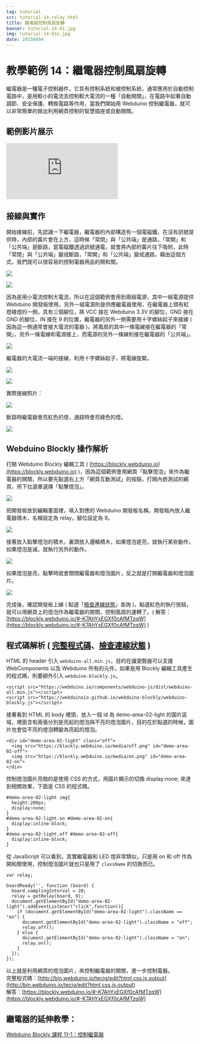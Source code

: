 ```yaml
---
tag: tutorial
src: tutorial-14-relay.html
title: 繼電器控制風扇旋轉
banner: tutorial-14-01.jpg
img: tutorial-14-01s.jpg
date: 20150604
---
```


<!-- @@master  = ../../_layout.html-->

<!-- @@block  =  meta-->

<title>教學範例 14：繼電器控制風扇旋轉 :::: Webduino = Web × Arduino</title>

<meta name="description" content="繼電器是一種電子控制器件，它具有控制系統和被控制系統，通常應用於自動控制電路中，是用較小的電流去控制較大電流的一種「自動開關」，在電路中起著自動調節、安全保護、轉換電路等作用，當我們開始用 Webduino 控制繼電器，就可以非常簡單的做出利用網頁控制的智慧插座或自動開關。">

<meta itemprop="description" content="繼電器是一種電子控制器件，它具有控制系統和被控制系統，通常應用於自動控制電路中，是用較小的電流去控制較大電流的一種「自動開關」，在電路中起著自動調節、安全保護、轉換電路等作用，當我們開始用 Webduino 控制繼電器，就可以非常簡單的做出利用網頁控制的智慧插座或自動開關。">

<meta property="og:description" content="繼電器是一種電子控制器件，它具有控制系統和被控制系統，通常應用於自動控制電路中，是用較小的電流去控制較大電流的一種「自動開關」，在電路中起著自動調節、安全保護、轉換電路等作用，當我們開始用 Webduino 控制繼電器，就可以非常簡單的做出利用網頁控制的智慧插座或自動開關。">

<meta property="og:title" content="教學範例 14：繼電器控制風扇旋轉" >

<meta property="og:url" content="https://webduino.io/tutorials/tutorial-14-relay.html">

<meta property="og:image" content="https://webduino.io/img/tutorials/tutorial-14-01s.jpg">

<meta itemprop="image" content="https://webduino.io/img/tutorials/tutorial-14-01s.jpg">

<include src="../_include-tutorials.html"></include>

<!-- @@close-->

<!-- @@block  =  preAndNext-->

<include src="../_include-tutorials-content.html"></include>

<!-- @@close-->

<!-- @@block  =  tutorials-->

# 教學範例 14：繼電器控制風扇旋轉

繼電器是一種電子控制器件，它具有控制系統和被控制系統，通常應用於自動控制電路中，是用較小的電流去控制較大電流的一種「自動開關」，在電路中起著自動調節、安全保護、轉換電路等作用，當我們開始用 Webduino 控制繼電器，就可以非常簡單的做出利用網頁控制的智慧插座或自動開關。

## 範例影片展示

<iframe class="youtube" src="https://www.youtube.com/embed/Z3x_qW7fXzM" frameborder="0" allowfullscreen></iframe>

## 接線與實作

開始接線前，先認識一下繼電器，繼電器的內部構造有一個電磁鐵，在沒有訊號提供時，內部的簧片會在上方，這時候「常閉」與「公共端」是通路，「常開」和「公共端」是斷路，當電磁鐵透過訊號通電，就會將內部的簧片往下吸附，此時「常閉」與「公共端」變成斷路，「常開」和「公共端」變成通路，藉由這個方式，我們就可以很容易的控制電器用品的開和關。

![](../img/tutorials/tutorial-14-02.jpg)

![](../img/tutorials/tutorial-14-03.jpg)

因為是用小電流控制大電流，所以在這個範例會用到兩組電源，其中一組電源提供 Webduino 開發板使用，另外一組電源則是供應繼電器使用，在繼電器上頭有紅燈綠燈的一側，具有三個腳位，將 VCC 接在 Webduino 3.3V 的腳位，GND 接在 GND 的腳位，IN 接在 9 的位置，繼電器的另外一側需要用十字螺絲起子來接線 ( 因為這一側通常會接大電流的電器 )，將風扇的其中一條電線接在繼電器的「常開」，另外一條電線和電源接上，而電源的另外一條線則接在繼電器的「公共端」。

![](../img/tutorials/tutorial-14-04.jpg)

繼電器的大電流一端的接線，利用十字螺絲起子，將電線旋緊。

![](../img/tutorials/tutorial-14-05.jpg)

![](../img/tutorials/tutorial-14-08.jpg)

實際接線照片：

![](../img/tutorials/tutorial-14-06.jpg)

斷路時繼電器會亮紅色的燈，通路時會亮綠色的燈。

![](../img/tutorials/tutorial-14-07.jpg)

## Webduino Blockly 操作解析

打開 Webduino Blockly 編輯工具 ( [https://blockly.webduino.io](https://blockly.webduino.io) )，因為這個範例會用網頁「點擊燈泡」來作為繼電器的開關，所以要先點選右上方「網頁互動測試」的按鈕，打開內嵌測試的網頁，用下拉選單選擇「點擊燈泡」。

![](../img/tutorials/tutorial-14-09.jpg)

把開發板放到編輯畫面裡，填入對應的 Webduino 開發板名稱，開發板內放入繼電器積木，名稱設定為 relay，腳位設定為 9。

![](../img/tutorials/tutorial-14-10.jpg)

接著放入點擊燈泡的積木，裏頭放入邏輯積木，如果燈泡是亮，就執行某些動作，如果燈泡是滅，就執行另外的動作。

![](../img/tutorials/tutorial-14-11.jpg)

如果燈泡是亮，點擊時就會關閉繼電器和燈泡圖片，反之就是打開繼電器和燈泡圖片。

![](../img/tutorials/tutorial-14-12.jpg)

完成後，確認開發板上線 ( 點選「[檢查連線狀態](https://webduino.io/device.html)」查詢 )，點選紅色的執行按鈕，就可以用網頁上的燈泡作為繼電器的開關，控制風扇的運轉了。( 解答：[https://blockly.webduino.io/#-K7AhYxEGXf0cAfMTzqW](https://blockly.webduino.io/#-K7AhYxEGXf0cAfMTzqW) )

## 程式碼解析 ( [完整程式碼](http://bin.webduino.io/tecig/edit?html,css,js,output)、[檢查連線狀態](https://webduino.io/device.html) )

HTML 的 header 引入 `webduino-all.min.js`，目的在讓瀏覽器可以支援 WebComponents 以及 Webduino 所有的元件，如果是用 Blockly 編輯工具產生的程式碼，則要額外引入 `webduino-blockly.js`。

	<script src="https://webduino.io/components/webduino-js/dist/webduino-all.min.js"></script>
	<script src="https://webduinoio.github.io/webduino-blockly/webduino-blockly.js"></script>

接著看到 HTML 的 body 裡頭，放入一個 id 為 demo-area-02-light 的圖片區域，裡面含有兩張分別是亮起的燈泡與不亮的燈泡圖片，目的在於點選的時候，圖片也會從不亮的燈泡轉變為亮起的燈泡。

	<div id="demo-area-02-light" class="off">
	  <img src="https://blockly.webduino.io/media/off.png" id="demo-area-02-off">
	  <img src="https://blockly.webduino.io/media/on.png" id="demo-area-02-on">
	</div>

控制燈泡圖片亮暗的是使用 CSS 的方式，用圖片顯示的切換 display:none; 來達到相關效果，下面是 CSS 的程式碼。

	#demo-area-02-light img{
	  height:200px;
	  display:none;
	}
	#demo-area-02-light.on #demo-area-02-on{
	  display:inline-block;
	}
	#demo-area-02-light.off #demo-area-02-off{
	  display:inline-block;
	}

從 JavaScript 可以看到，其實繼電器和 LED 燈非常類似，只是用 on 和 off 作為開和關使用，控制燈泡圖片就也只是用了 `className` 的切換而已。

	var relay;

	boardReady('', function (board) {
	  board.samplingInterval = 20;
	  relay = getRelay(board, 9);
	  document.getElementById("demo-area-02-light").addEventListener("click",function(){
	    if (document.getElementById("demo-area-02-light").className == "on") {
	      document.getElementById("demo-area-02-light").className = "off";
	      relay.off();
	    } else {
	      document.getElementById("demo-area-02-light").className = "on";
	      relay.on();
	    }
	  });
	});

以上就是利用網頁的燈泡圖片，來控制繼電器的開關，進一步控制電器。  
完整程式碼：[http://bin.webduino.io/tecig/edit?html,css,js,output](http://bin.webduino.io/tecig/edit?html,css,js,output)  
解答：[https://blockly.webduino.io/#-K7AhYxEGXf0cAfMTzqW](https://blockly.webduino.io/#-K7AhYxEGXf0cAfMTzqW)

## 繼電器的延伸教學：

[Webduino Blockly 課程 11-1：控制繼電器](https://blockly.webduino.io/?lang=zh-hant&page=tutorials/relay-1#-K-WQYB34rMa4f2GgSam)  


<!-- @@close-->